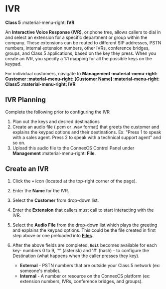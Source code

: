 # IVR
**Class 5** :material-menu-right: **IVR**

An **Interactive Voice Response (IVR)**, or phone tree, allows callers to dial in and select an extension for a specific department or group within the company. These extensions can be routed to different SIP addresses, PSTN numbers, internal extension numbers, other IVRs, conference bridges, groups, and Class 5 applications, based on the key they press. When you create an IVR, you specify a 1:1 mapping for all the possible keys on the keypad. 

For individual customers, navigate to **Management :material-menu-right: Customer :material-menu-right: [Customer Name] :material-menu-right: Class5 :material-menu-right: IVR**
    
## IVR Planning 
Complete the following prior to configuring the IVR
    
1. Plan out the keys and desired destinations
2. Create an audio file (.pcm or .wav format) that greets the customer and explains the keypad options and their destinations. Ex: "Press 1 to speak with a sales agent. Press 2 to speak with a technical support agent" and so on. 
3. Upload this audio file to the ConnexCS Control Panel under **Management** :material-menu-right: **File**.

## Create an IVR

1. Click the **`+`** icon (located at the top-right corner of the page).
2. Enter the **Name** for the IVR.
3. Select the **Customer** from drop-down list.
4. Enter the **Extension** that callers must call to start interacting with the IVR.
5. Select the **Audio File** from the drop-down list which plays the greeting and explains the keypad options. This could be the file created in first step above or one preloaded into [**Files**](https://docs.connexcs.com/files/).
6. After the above fields are completed, **`Edit`** becomes available for each key- numbers 0 to 9, '\*' (asterisk) and '#' (hash) - to configure the Destination (what happens when the caller presses they key).
    
    *   **External** - PSTN numbers that are outside your Class 5 network (ex: someone's mobile).
    *   **Internal** - A number or resource on the ConnexCS platform (ex: extension numbers, IVRs, conference bridges, and groups).
   
